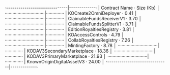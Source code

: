 ·------------------------------|-------------·
|  Contract Name               ·  Size (Kb)  │
·······························|··············
|  KOCreate2OmniDeployer       ·       0.41  │
·······························|··············
|  ClaimableFundsReceiverV1    ·       3.70  │
·······························|··············
|  ClaimableFundsSplitterV1    ·       3.71  │
·······························|··············
|  EditionRoyaltiesRegistry    ·       3.81  │
·······························|··············
|  KOAccessControls            ·       4.79  │
·······························|··············
|  CollabRoyaltiesRegistry     ·       7.26  │
·······························|··············
|  MintingFactory              ·       8.78  │
·······························|··············
|  KODAV3SecondaryMarketplace  ·      18.36  │
·······························|··············
|  KODAV3PrimaryMarketplace    ·      21.93  │
·······························|··············
|  KnownOriginDigitalAssetV3   ·      24.00  │
·------------------------------|-------------·
